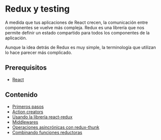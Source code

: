 # Redux y testing

A medida que tus aplicaciones de React crecen, la comunicación entre componentes se vuelve más compleja. Redux es una librería que nos permite definir un estado compartido para todos los componentes de la aplicación.

Aunque la idea detrás de Redux es muy simple, la terminología que utilizan lo hace parecer más complicado.

## Prerequisitos

* [React](../react/)

## Contenido

* [Primeros pasos](primeros-pasos.md)
* [Action creators](action-creators.md)
* [Usando la librería react-redux](react-redux.md)
* [Middlewares](middlewares.md)
* [Operaciones asincrónicas con redux-thunk](redux-thunk.md)
* [Combinando funciones reductoras](combinando-reductoras.md)
